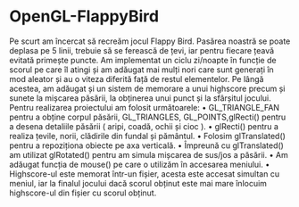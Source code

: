 # OpenGL-FlappyBird


Pe scurt am încercat să recreăm jocul Flappy Bird. Pasărea noastră se poate deplasa pe 5 linii, trebuie să se ferească de țevi, iar pentru fiecare țeavă evitată primește puncte.
Am implementat un ciclu zi/noapte în funcție de scorul pe care îl atingi și am adăugat mai mulți nori care sunt generați în mod aleator și au o viteza diferită față de restul elementelor.
Pe lângă acestea, am adăugat și un sistem de memorare a unui highscore precum și sunete la mișcarea păsării, la obținerea unui punct și la sfârșitul jocului.
Pentru realizarea proiectului am folosit următoarele:
•	GL_TRIANGLE_FAN pentru a obține corpul păsării, GL_TRIANGLES, GL_POINTS,glRecti() pentru a desena detaliile păsării ( aripi, coadă, ochii și cioc ).
•	glRecti() pentru a realiza țevile, norii, clădirile din fundal și pământul.
•	Folosim glTranslated() pentru a repoziționa obiecte pe axa verticală.
•	Împreună cu glTranslated() am utilizat glRotated() pentru am simula mișcarea de sus/jos a păsării.
•	Am adăugat funcția de mouse() pe care o utilizăm în accesarea meniului.
•	Highscore-ul este memorat într-un fișier, acesta este accesat simultan cu meniul, iar la finalul jocului dacă scorul obținut este mai mare înlocuim highscore-ul din fișier cu scorul obținut.
